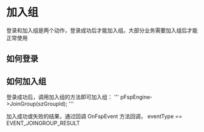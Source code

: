 # 加入组
登录和加入组是两个动作，登录成功后才能加入组。大部分业务需要加入组后才能正常使用

## 如何登录

## 如何加入组

登录成功后，调用加入组的方法即可加入组：
'''
pFspEngine->JoinGroup(szGroupId);
'''

加入成功或失败的结果，通过回调 OnFspEvent 方法回调， eventType == EVENT_JOINGROUP_RESULT